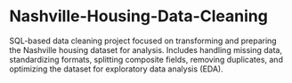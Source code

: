 # Nashville-Housing-Data-Cleaning
SQL-based data cleaning project focused on transforming and preparing the Nashville housing dataset for analysis. Includes handling missing data, standardizing formats, splitting composite fields, removing duplicates, and optimizing the dataset for exploratory data analysis (EDA).
